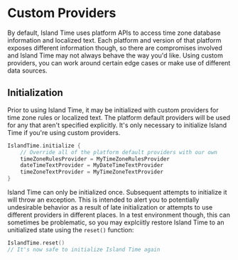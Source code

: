 # Custom Providers

By default, Island Time uses platform APIs to access time zone database information and localized text. Each platform and version of that platform exposes different information though, so there are compromises involved and Island Time may not always behave the way you'd like. Using custom providers, you can work around certain edge cases or make use of different data sources.

## Initialization

Prior to using Island Time, it may be initialized with custom providers for time zone rules or localized text. The platform default providers will be used for any that aren't specified explicitly. It's only necessary to initialize Island Time if you're using custom providers.

```kotlin
IslandTime.initialize {
    // Override all of the platform default providers with our own
    timeZoneRulesProvider = MyTimeZoneRulesProvider
    dateTimeTextProvider = MyDateTimeTextProvider
    timeZoneTextProvider = MyTimeZoneTextProvider
}
```

Island Time can only be initialized once. Subsequent attempts to initialize it will throw an exception. This is intended to alert you to potentially undesirable behavior as a result of late initialization or attempts to use different providers in different places. In a test environment though, this can sometimes be problematic, so you may explciitly restore Island Time to an unitialized state using the `reset()` function:

```kotlin
IslandTime.reset()
// It's now safe to initialize Island Time again
```